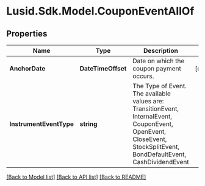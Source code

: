 # Lusid.Sdk.Model.CouponEventAllOf

## Properties

Name | Type | Description | Notes
------------ | ------------- | ------------- | -------------
**AnchorDate** | **DateTimeOffset** | Date on which the coupon payment occurs. | [optional] 
**InstrumentEventType** | **string** | The Type of Event. The available values are: TransitionEvent, InternalEvent, CouponEvent, OpenEvent, CloseEvent, StockSplitEvent, BondDefaultEvent, CashDividendEvent | 

[[Back to Model list]](../README.md#documentation-for-models) [[Back to API list]](../README.md#documentation-for-api-endpoints) [[Back to README]](../README.md)

